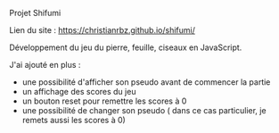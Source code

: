 Projet Shifumi

Lien du site : https://christianrbz.github.io/shifumi/

Développement du jeu du pierre, feuille, ciseaux en JavaScript.

J'ai ajouté en plus :
- une possibilité d'afficher son pseudo avant de commencer la partie
- un affichage des scores du jeu
- un bouton reset pour remettre les scores à 0
- une possibilité de changer son pseudo ( dans ce cas particulier, je remets aussi les scores à 0)

